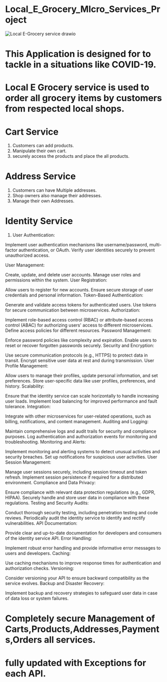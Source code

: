 # Local_E_Grocery_MIcro_Services_Project
![Local E-Grocery service drawio](https://github.com/Tirumalakumar16/Local_E_Grocery_MIcro_Services_Project/assets/114290389/cf51ee19-f27b-47b0-a3fa-8beef7ee347b)

# This Application is designed for to tackle in a situations like COVID-19.
# Local E Grocery service is used to order all grocery items by customers from respected local shops.
# Cart Service

1. Customers can add products.
2. Manipulate their own cart.
3. securely access the products and place the all products.

# Address Service

1. Customers can have Multiple addresses.
2. Shop owners also manage their addresses.
3. Manage their own Addresses.

# Identity Service



1. User Authentication:

Implement user authentication mechanisms like username/password, multi-factor authentication, or OAuth.
Verify user identities securely to prevent unauthorized access.

User Management:

Create, update, and delete user accounts.
Manage user roles and permissions within the system.
User Registration:

Allow users to register for new accounts.
Ensure secure storage of user credentials and personal information.
Token-Based Authentication:

Generate and validate access tokens for authenticated users.
Use tokens for secure communication between microservices.
Authorization:

Implement role-based access control (RBAC) or attribute-based access control (ABAC) for authorizing users' access to different microservices.
Define access policies for different resources.
Password Management:

Enforce password policies like complexity and expiration.
Enable users to reset or recover forgotten passwords securely.
Security and Encryption:

Use secure communication protocols (e.g., HTTPS) to protect data in transit.
Encrypt sensitive user data at rest and during transmission.
User Profile Management:

Allow users to manage their profiles, update personal information, and set preferences.
Store user-specific data like user profiles, preferences, and history.
Scalability:

Ensure that the identity service can scale horizontally to handle increasing user loads.
Implement load balancing for improved performance and fault tolerance.
Integration:

Integrate with other microservices for user-related operations, such as billing, notifications, and content management.
Auditing and Logging:

Maintain comprehensive logs and audit trails for security and compliance purposes.
Log authentication and authorization events for monitoring and troubleshooting.
Monitoring and Alerts:

Implement monitoring and alerting systems to detect unusual activities and security breaches.
Set up notifications for suspicious user activities.
User Session Management:

Manage user sessions securely, including session timeout and token refresh.
Implement session persistence if required for a distributed environment.
Compliance and Data Privacy:

Ensure compliance with relevant data protection regulations (e.g., GDPR, HIPAA).
Securely handle and store user data in compliance with these regulations.
Testing and Security Audits:

Conduct thorough security testing, including penetration testing and code reviews.
Periodically audit the identity service to identify and rectify vulnerabilities.
API Documentation:

Provide clear and up-to-date documentation for developers and consumers of the identity service API.
Error Handling:

Implement robust error handling and provide informative error messages to users and developers.
Caching:

Use caching mechanisms to improve response times for authentication and authorization checks.
Versioning:

Consider versioning your API to ensure backward compatibility as the service evolves.
Backup and Disaster Recovery:

Implement backup and recovery strategies to safeguard user data in case of data loss or system failures.

# Completely secure Management of Carts,Products,Addresses,Payments,Orders all services.
# fully updated with Exceptions for each API.

